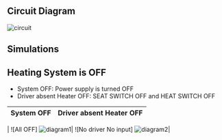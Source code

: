 
## Circuit Diagram

![circuit](https://user-images.githubusercontent.com/94305490/144299123-c3373403-ebfe-46a9-a513-9caa222c3bf8.png)


## Simulations

## Heating System is OFF

* System OFF: Power supply is turned OFF
* Driver absent Heater OFF: SEAT SWITCH OFF and HEAT SWITCH OFF

| System OFF | Driver absent Heater OFF |
| --- | --- |

| ![All OFF] ![diagram1](https://user-images.githubusercontent.com/94305490/144384413-d0c0159c-065a-4869-a86d-27c043fd8b03.png)| ![No driver No input] ![diagram2](https://user-images.githubusercontent.com/94305490/144384543-071bba04-32c2-4e67-8bf2-dab76f44d7ae.png)|


